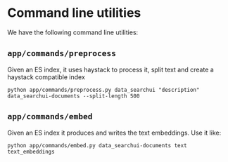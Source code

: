 # Command line utilities

We have the following command line utilities:

## `app/commands/preprocess`

Given an ES index, it uses haystack to process it, split text and create a haystack compatible index

```
python app/commands/preprocess.py data_searchui "description" data_searchui-documents --split-length 500
```

## `app/commands/embed`

Given an ES index it produces and writes the text embeddings. Use it like:

```
python app/commands/embed.py data_searchui-documents text text_embeddings
```
